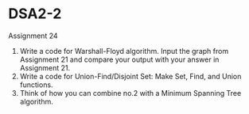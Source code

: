 # DSA2-2

Assignment 24 

1. Write a code for Warshall-Floyd algorithm. Input the graph from Assignment 21 and compare your output with your answer in Assignment 21.
2. Write a code for Union-Find/Disjoint Set: Make Set, Find, and Union functions. 
3. Think of how you can combine no.2 with a Minimum Spanning Tree algorithm. 
